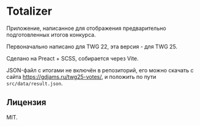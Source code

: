 # Totalizer

Приложение, написанное для отображения предварительно подготовленных итогов конкурса.

Первоначально написано для TWG 22, эта версия - для TWG 25.

Сделано на Preact + SCSS, собирается через Vite.

JSON-файл с итогами не включён в репозиторий, его можно скачать с сайта https://gdjams.ru/twg25-votes/, и положить по пути `src/data/result.json`.

## Лицензия

MIT.
